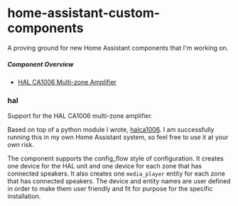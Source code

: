 # home-assistant-custom-components
A proving ground for new Home Assistant components that I'm working on.

##### Component Overview
* [HAL CA1006 Multi-zone Amplifier](#hal)

### hal
Support for the HAL CA1006 multi-zone amplifier.

Based on top of a python module I wrote, [halca1006](https://github.com/bradkeifer/halca1006).
I am successfully running this in my own Home Assistant system, so feel free to use it at your
own risk. 


The component supports the config_flow style of configuration.
It creates one device for the HAL unit and one device for each zone that has connected speakers.
It also creates one `media_player` entity for each zone that has connected speakers.
The device and entity names are user defined in order to make them user friendly and fit for 
purpose for the specific installation.
